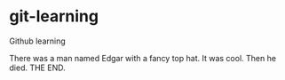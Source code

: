 # git-learning
Github learning

There was a man named Edgar with a fancy top hat. It was cool. Then he died. THE END.